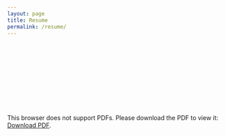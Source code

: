 ```yaml
---
layout: page
title: Resume
permalink: /resume/
---
```


<object data="" width="800px" height="1100px">
    <embed src="">
        <p>This browser does not support PDFs. Please download the PDF to view it: <a href="">Download PDF</a>.</p>
    </embed>
</object>
